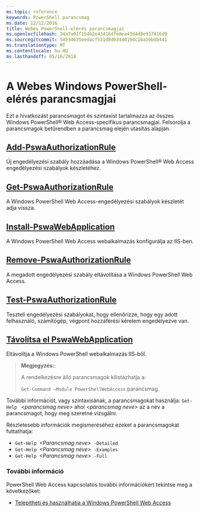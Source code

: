 ```yaml
---
ms.topic: reference
keywords: PowerShell parancsmag
ms.date: 12/12/2016
title: Webes PowerShell-elérés parancsmagjai
ms.openlocfilehash: 34a7a01f154b2e43416dfe8ea43d4d8e937816d9
ms.sourcegitcommit: 54534635eedacf531d8d6344019dc16a50b8b441
ms.translationtype: MT
ms.contentlocale: hu-HU
ms.lasthandoff: 05/16/2018
---
```

# <a name="windows-powershell-web-access-cmdlets"></a>A Webes Windows PowerShell-elérés parancsmagjai

Ezt a hivatkozást parancsmagot és szintaxist tartalmazza az összes Windows PowerShell® Web Access-specifikus parancsmagjai. Felsorolja a parancsmagok betűrendben a parancsmag elején utasítás alapján.

## <a name="add-pswaauthorizationruleadd-pswaauthorizationrulemd"></a>[Add-PswaAuthorizationRule](add-pswaauthorizationrule.md)

Új engedélyezési szabály hozzáadása a Windows PowerShell® Web Access engedélyezési szabályok készletéhez.

## <a name="get-pswaauthorizationruleget-pswaauthorizationrulemd"></a>[Get-PswaAuthorizationRule](get-pswaauthorizationrule.md)

A Windows PowerShell Web Access-engedélyezési szabályok készletét adja vissza.

## <a name="install-pswawebapplicationinstall-pswawebapplicationmd"></a>[Install-PswaWebApplication](install-pswawebapplication.md)

A Windows PowerShell Web Access webalkalmazás konfigurálja az IIS-ben.

## <a name="remove-pswaauthorizationruleremove-pswaauthorizationrulemd"></a>[Remove-PswaAuthorizationRule](remove-pswaauthorizationrule.md)

A megadott engedélyezési szabály eltávolítása a Windows PowerShell Web Access.

## <a name="test-pswaauthorizationruletest-pswaauthorizationrulemd"></a>[Test-PswaAuthorizationRule](test-pswaauthorizationrule.md)

Teszteli engedélyezési szabályokat, hogy ellenőrizze, hogy egy adott felhasználó, számítógép, végpont hozzáférési kérelem engedélyezve van.

## <a name="uninstall-pswawebapplicationuninstall-pswawebapplicationmd"></a>[Távolítsa el PswaWebApplication](uninstall-pswawebapplication.md)

Eltávolítja a Windows PowerShell webalkalmazás IIS-ből.

>**Megjegyzés:**:
>
>A rendelkezésre álló parancsmagok kilistázhatja a:
>
> `Get-Command –Module PowerShellWebAccess` parancsmag.

További információt, vagy szintaxisának, a parancsmagokat használja: `Get-Help ` *&lt;parancsmag neve&gt;* ahol *&lt;parancsmag neve&gt;* az a név a parancsmagot, hogy meg szeretné vizsgálni.

Részletesebb információk megismeréséhez ezeket a parancsmagokat futtathatja:

- `Get-Help `*&lt;Parancsmag neve&gt;*` -Detailed`
- `Get-Help `*&lt;Parancsmag neve&gt;*` -Examples`
- `Get-Help `*&lt;Parancsmag neve&gt;*` -Full`

### <a name="more-information"></a>További információ

PowerShell Web Access kapcsolatos további információkért tekintse meg a következőket:

- [Telepítheti és használhatja a Windows PowerShell Web Access](../install-and-use-windows-powershell-web-access.md)